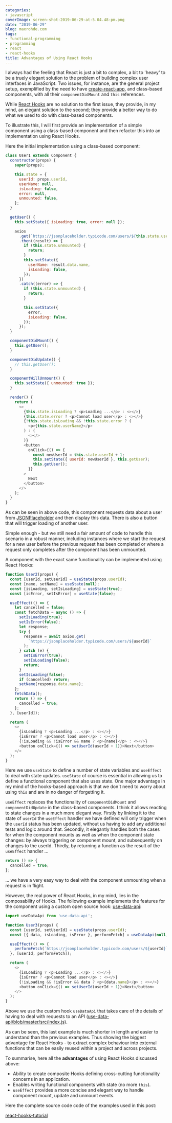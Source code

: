 ```yaml
---
categories:
- javascript
coverImage: screen-shot-2019-06-29-at-5.04.48-pm.png
date: "2019-06-29"
blog: maxrohde.com
tags:
- functional-programming
- programming
- react
- react-hooks
title: Advantages of Using React Hooks
---
```


I always had the feeling that React is just a bit to complex, a bit to 'heavy' to be a truely elegant solution to the problem of building complex user interfaces in JavaScript. Two issues, for instance, are the general project setup, exemplified by the need to have [create-react-app](https://github.com/facebook/create-react-app), and class-based components, with all their `componentDidMount` and `this` references.

While [React Hooks](https://reactjs.org/docs/hooks-intro.html) are no solution to the first issue, they provide, in my mind, an elegant solution to the second; they provide a better way to do what we used to do with class-based components.

To illustrate this, I will first provide an implementation of a simple component using a class-based component and then refactor this into an implementation using React Hooks.

Here the initial implementation using a class-based component:

```javascript
class User1 extends Component {
  constructor(props) {
    super(props);

    this.state = {
      userId: props.userId,
      userName: null,
      isLoading: false,
      error: null,
      unmounted: false,
    };
  }

  getUser() {
    this.setState({ isLoading: true, error: null });

    axios
      .get(`https://jsonplaceholder.typicode.com/users/${this.state.userId}`)
      .then((result) => {
        if (this.state.unmounted) {
          return;
        }
        this.setState({
          userName: result.data.name,
          isLoading: false,
        });
      })
      .catch((error) => {
        if (this.state.unmounted) {
          return;
        }

        this.setState({
          error,
          isLoading: false,
        });
      });
  }

  componentDidMount() {
    this.getUser();
  }

  componentDidUpdate() {
    // this.getUser();
  }

  componentWillUnmount() {
    this.setState({ unmounted: true });
  }

  render() {
    return (
      <>
        {this.state.isLoading ? <p>Loading ...</p> : <></>}
        {this.state.error ? <p>Cannot load user</p> : <></>}
        {!this.state.isLoading && !this.state.error ? (
          <p>{this.state.userName}</p>
        ) : (
          <></>
        )}
        <button
          onClick={() => {
            const newUserId = this.state.userId + 1;
            this.setState({ userId: newUserId }, this.getUser);
            this.getUser();
          }}
        >
          Next
        </button>
      </>
    );
  }
}
```

As can be seen in above code, this component requests data about a user from [JSONPlaceholder](https://jsonplaceholder.typicode.com) and then display this data. There is also a button that will trigger loading of another user.

Simple enough - but we still need a fair amount of code to handle this scenario in a robust manner, including instances where we start the request for a new user before the previous request has been completed or where a request only completes after the component has been unmounted.

A component with the exact same functionality can be implemented using React Hooks:

```javascript
function User2(props) {
  const [userId, setUserId] = useState(props.userId);
  const [name, setName] = useState(null);
  const [isLoading, setIsLoading] = useState(true);
  const [isError, setIsError] = useState(false);

  useEffect(() => {
    let cancelled = false;
    const fetchData = async () => {
      setIsLoading(true);
      setIsError(false);
      let response;
      try {
        response = await axios.get(
          `https://jsonplaceholder.typicode.com/users/${userId}`
        );
      } catch (e) {
        setIsError(true);
        setIsLoading(false);
        return;
      }
      setIsLoading(false);
      if (cancelled) return;
      setName(response.data.name);
    };
    fetchData();
    return () => {
      cancelled = true;
    };
  }, [userId]);

  return (
    <>
      {isLoading ? <p>Loading ...</p> : <></>}
      {isError ? <p>Cannot load user</p> : <></>}
      {!isLoading && !isError && name ? <p>{name}</p> : <></>}
      <button onClick={() => setUserId(userId + 1)}>Next</button>
    </>
  );
}
```

Here we use `useState` to define a number of state variables and `useEffect` to deal with state updates. `useState` of course is essential in allowing us to define a functional component that also uses state. One major advantage in my mind of the hooks-based approach is that we don't need to worry about using `this` and are in no danger of forgetting it.

`useEffect` replaces the functionality of `componentDidMount` and `componentDidUpdate` in the class-based components. I think it allows reacting to state changes in a much more elegant way. Firstly by linking it to the state of `userId` the `useEffect` handler we have defined will only trigger when the `userId` status has been updated, without us having to add any additional tests and logic around that. Secondly, it elegantly handles both the cases for when the component mounts as well as when the component state changes: by always triggering on component mount, and subsequently on changes to the userId. Thirdly, by returning a function as the result of the `useEffect` handler ...

```javascript
return () => {
  cancelled = true;
};
```

... we have a very easy way to deal with the component unmounting when a request is in flight.

However, the real power of React Hooks, in my mind, lies in the composability of Hooks. The following example implements the features for the component using a custom open source hook: [use-data-api](https://github.com/the-road-to-learn-react/use-data-api):

```javascript
import useDataApi from 'use-data-api';

function User3(props) {
  const [userId, setUserId] = useState(props.userId);
  const [{ data, isLoading, isError }, performFetch] = useDataApi(null, null);

  useEffect(() => {
    performFetch(`https://jsonplaceholder.typicode.com/users/${userId}`);
  }, [userId, performFetch]);

  return (
    <>
      {isLoading ? <p>Loading ...</p> : <></>}
      {isError ? <p>Cannot load user</p> : <></>}
      {!isLoading && !isError && data ? <p>{data.name}</p> : <></>}
      <button onClick={() => setUserId(userId + 1)}>Next</button>
    </>
  );
}
```

Above we use the custom hook `useDataApi` that takes care of the details of having to deal with requests to an API ([use-data-api/blob/master/src/index.js](https://github.com/the-road-to-learn-react/use-data-api/blob/master/src/index.js)).

As can be seen, this last example is much shorter in length and easier to understand than the previous examples. Thus showing the biggest advantage for React Hooks - to extract complex behaviour into external functions that can be easily reused within a project and across projects.

To summarise, here all the **advantages** of using React Hooks discussed above:

- Ability to create composite Hooks defining cross-cutting functionality concerns in an application.
- Enables writing functional components with state (no more `this`).
- `useEffect` provides a more concise and elegant way to handle component mount, update and unmount events.

Here the complete source code code of the examples used in this post:

[react-hooks-tutorial](https://github.com/mxro/react-hooks-tutorial)